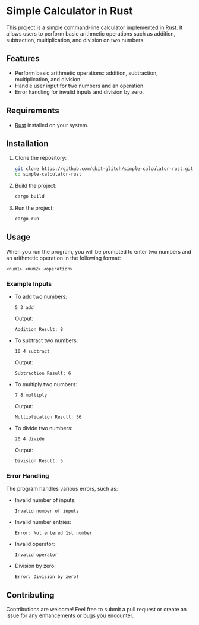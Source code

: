 # Simple Calculator in Rust

This project is a simple command-line calculator implemented in Rust. It allows users to perform basic arithmetic operations such as addition, subtraction, multiplication, and division on two numbers.

## Features

- Perform basic arithmetic operations: addition, subtraction, multiplication, and division.
- Handle user input for two numbers and an operation.
- Error handling for invalid inputs and division by zero.

## Requirements

- [Rust](https://www.rust-lang.org/) installed on your system.

## Installation

1. Clone the repository:
   ```bash
   git clone https://github.com/qbit-glitch/simple-calculator-rust.git
   cd simple-calculator-rust
   ```

2. Build the project:
   ```bash
   cargo build
   ```

3. Run the project:
   ```bash
   cargo run
   ```

## Usage

When you run the program, you will be prompted to enter two numbers and an arithmetic operation in the following format:

```
<num1> <num2> <operation>
```

### Example Inputs

- To add two numbers:
  ```
  5 3 add
  ```
  Output:
  ```
  Addition Result: 8
  ```

- To subtract two numbers:
  ```
  10 4 subtract
  ```
  Output:
  ```
  Subtraction Result: 6
  ```

- To multiply two numbers:
  ```
  7 8 multiply
  ```
  Output:
  ```
  Multiplication Result: 56
  ```

- To divide two numbers:
  ```
  20 4 divide
  ```
  Output:
  ```
  Division Result: 5
  ```

### Error Handling

The program handles various errors, such as:

- Invalid number of inputs:
  ```
  Invalid number of inputs
  ```

- Invalid number entries:
  ```
  Error: Not entered 1st number
  ```

- Invalid operator:
  ```
  Invalid operator
  ```

- Division by zero:
  ```
  Error: Division by zero!
  ```

## Contributing

Contributions are welcome! Feel free to submit a pull request or create an issue for any enhancements or bugs you encounter.



